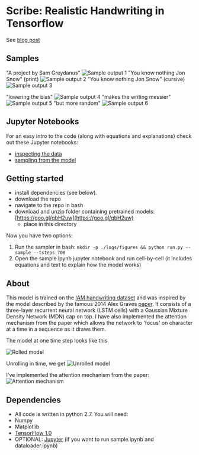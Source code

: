 Scribe: Realistic Handwriting in Tensorflow
=======

See [blog post](https://greydanus.github.io/2016/08/21/handwriting/)


Samples
--------
"A project by Sam Greydanus"
![Sample output 1](static/author.png?raw=true)
"You know nothing Jon Snow" (print)
![Sample output 2](static/jon_print.png?raw=true)
"You know nothing Jon Snow" (cursive)
![Sample output 3](static/jon_cursive.png?raw=true)

"lowering the bias"
![Sample output 4](static/bias-1.png?raw=true)
"makes the writing messier"
![Sample output 5](static/bias-0.75.png?raw=true)
"but more random"
![Sample output 6](static/bias-0.5.png?raw=true)

Jupyter Notebooks
--------
For an easy intro to the code (along with equations and explanations) check out these Jupyter notebooks:

* [inspecting the data](https://nbviewer.jupyter.org/github/greydanus/scribe/blob/master/dataloader.ipynb)
* [sampling from the model](https://nbviewer.jupyter.org/github/greydanus/scribe/blob/master/sample.ipynb)

Getting started
--------

* install dependencies (see below).
* download the repo
* navigate to the repo in bash
* download and unzip folder containing pretrained models: [https://goo.gl/qbH2uw](https://goo.gl/qbH2uw)
    * place in this directory

Now you have two options:

1. Run the sampler in bash: `mkdir -p ./logs/figures && python run.py --sample --tsteps 700`
2. Open the sample.ipynb jupyter notebook and run cell-by-cell (it includes equations and text to explain how the model
   works)

About
--------
This model is trained on the [IAM handwriting dataset](http://www.fki.inf.unibe.ch/databases/iam-handwriting-database)
and was inspired by the model described by the famous 2014 Alex Graves [paper](https://arxiv.org/abs/1308.0850). It
consists of a three-layer recurrent neural network (LSTM cells) with a Gaussian Mixture Density Network (MDN) cap on
top. I have also implemented the attention mechanism from the paper which allows the network to 'focus' on character at
a time in a sequence as it draws them.

The model at one time step looks like this

![Rolled model](static/model_rolled.png?raw=true)

Unrolling in time, we get
![Unrolled model](static/model_unrolled.png?raw=true)

I've implemented the attention mechanism from the paper:
![Attention mechanism](static/diag_window.png?raw=true)

Dependencies
--------

* All code is written in python 2.7. You will need:
* Numpy
* Matplotlib
* [TensorFlow 1.0](https://www.tensorflow.org/install/)
* OPTIONAL: [Jupyter](https://jupyter.org/) (if you want to run sample.ipynb and dataloader.ipynb)
